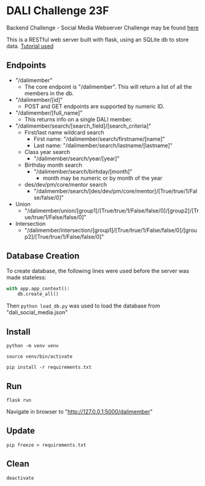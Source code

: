 # DALI Challenge 23F
Backend Challenge - Social Media Webserver
Challenge may be found [here](https://dalilab.notion.site/Social-Media-Challenge-72a37c4d33d44de194e66253e7efe7a0)

This is a RESTful web server built with flask, using an SQLite db to store data. [Tutorial used](https://www.youtube.com/watch?v=GMppyAPbLYk)

## Endpoints
- "/dalimember"
    - The core endpoint is "/dalimember". This will return a list of all the members in the db.
- "/dalimember/[id]"
    - POST and GET endpoints are supported by numeric ID.
- "/dalimember/[full_name]"
    - This returns info on a single DALI member.
- "/dalimember/search/[search_field]/[search_criteria]"
    - First/last name wildcard search
        - First name: "/dalimember/search/firstname/[name]"
        - Last name: "/dalimember/search/lastname/[lastname]"
    - Class year search
        - "/dalimember/search/year/[year]"
    - Birthday month search
        - "/dalimember/search/birhday/[month]"
            - month may be numeric or by month of the year
    - des/dev/pm/core/mentor search
        - "/dalimember/search/[des/dev/pm/core/mentor]/[True/true/1/False/false/0]"
- Union
    - "/dalimember/union/[group1]/[True/true/1/False/false/0]/[group2]/[True/true/1/False/false/0]"
- Intersection
    - "/dalimember/intersection/[group1]/[True/true/1/False/false/0]/[group2]/[True/true/1/False/false/0]"

## Database Creation
To create database, the following lines were used before the server was made stateless:
```python
with app.app_context():
    db.create_all()
```

Then `python load_db.py` was used to load the database from "dali_social_media.json"

## Install
`python -m venv venv`

`source venv/bin/activate`

`pip install -r requirements.txt`

## Run
`flask run`

Navigate in browser to "http://127.0.0.1:5000/dalimember"

## Update
`pip freeze > requirements.txt`

## Clean
`deactivate`